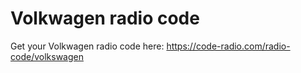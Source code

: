 # Volkwagen radio code
Get your Volkwagen radio code here: https://code-radio.com/radio-code/volkswagen
